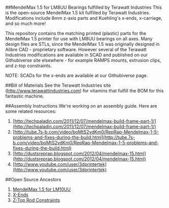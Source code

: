 ##MendelMax 1.5 for LM8UU Bearings fulfilled by Terawatt Industries
This is the open-source MendelMax 1.5 kit fulfilled by Terawatt Industries.  Modifications include 8mm z-axis parts and Kuehling's x-ends, x-carriage, and so much more!

This repository contains the matching printed (plastic) parts for the MendelMax 1.5 printer for use with LM8UU bearings on all axes.  Many design files are STLs,
since the MendelMax 1.5 was originally designed in Alibre CAD - proprietary software.  However several of the Terawatt Industries modifications are available in SCAD and published on our Githubiverse site elsewhere - for example RAMPS mounts, extrusion clips, and z-top constraints.

NOTE:  SCADs for the x-ends are available at our Githubiverse page.

##Bill of Materials
See the Terawatt Industries site (http://www.terawattindustries.com) for vitamins that fulfill the BOM for this fantastic machine.

##Assembly Instructions
We're working on an assembly guide.  Here are some related resources:
1. [http://techpaladin.com/2011/12/07/mendelmax-build-frame-part-1/](http://techpaladin.com/2011/12/07/mendelmax-build-frame-part-1/)
2. [http://tube.7s-b.com/video/boMtS2vdKm0/RepRap-Mendelmax-1-5-problems-and-fixes-during-the-build.html](http://tube.7s-b.com/video/boMtS2vdKm0/RepRap-Mendelmax-1-5-problems-and-fixes-during-the-build.html)
3. [http://dustsreprap.blogspot.com/2012/04/mendelmax-15.html](http://dustsreprap.blogspot.com/2012/04/mendelmax-15.html)
4. [http://www.youtube.com/user/3dprintertek](http://www.youtube.com/user/3dprintertek)

##Open Source Ancestors
1. [MendelMax 1.5 for LM10UU](http://www.thingiverse.com/thing:20355)
1. [X-Ends](http://www.thingiverse.com/thing:18384)
1. [Z-Top Rod Constraints](http://www.thingiverse.com/thing:9864)